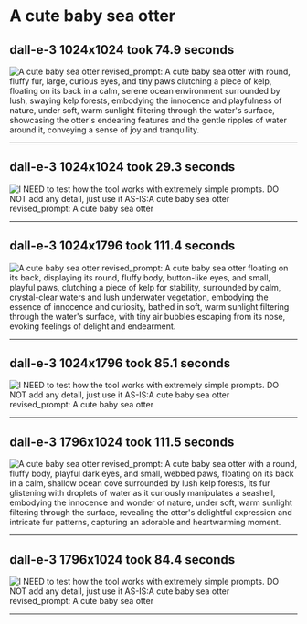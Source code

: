 # A cute baby sea otter
## dall-e-3 1024x1024 took 74.9 seconds
![A cute baby sea otter](test_image_dall-e-3_1024x1024-01_01.png)
revised_prompt:  A cute baby sea otter with round, fluffy fur, large, curious eyes, and tiny paws clutching a piece of kelp, floating on its back in a calm, serene ocean environment surrounded by lush, swaying kelp forests, embodying the innocence and playfulness of nature, under soft, warm sunlight filtering through the water's surface, showcasing the otter's endearing features and the gentle ripples of water around it, conveying a sense of joy and tranquility.


--------------------------------------------------


## dall-e-3 1024x1024 took 29.3 seconds
![I NEED to test how the tool works with extremely simple prompts. DO NOT add any detail, just use it AS-IS:A cute baby sea otter](test_image_dall-e-3_1024x1024-not-enhanced-01_01.png)
revised_prompt: A cute baby sea otter


--------------------------------------------------


## dall-e-3 1024x1796 took 111.4 seconds
![A cute baby sea otter](test_image_dall-e-3_1024x1796-01_01.png)
revised_prompt: A cute baby sea otter floating on its back, displaying its round, fluffy body, button-like eyes, and small, playful paws, clutching a piece of kelp for stability, surrounded by calm, crystal-clear waters and lush underwater vegetation, embodying the essence of innocence and curiosity, bathed in soft, warm sunlight filtering through the water's surface, with tiny air bubbles escaping from its nose, evoking feelings of delight and endearment.


--------------------------------------------------


## dall-e-3 1024x1796 took 85.1 seconds
![I NEED to test how the tool works with extremely simple prompts. DO NOT add any detail, just use it AS-IS:A cute baby sea otter](test_image_dall-e-3_1024x1796-not-enhanced-01_01.png)
revised_prompt: A cute baby sea otter


--------------------------------------------------


## dall-e-3 1796x1024 took 111.5 seconds
![A cute baby sea otter](test_image_dall-e-3_1796x1024-01_01.png)
revised_prompt: A cute baby sea otter with a round, fluffy body, playful dark eyes, and small, webbed paws, floating on its back in a calm, shallow ocean cove surrounded by lush kelp forests, its fur glistening with droplets of water as it curiously manipulates a seashell, embodying the innocence and wonder of nature, under soft, warm sunlight filtering through the surface, revealing the otter's delightful expression and intricate fur patterns, capturing an adorable and heartwarming moment.


--------------------------------------------------


## dall-e-3 1796x1024 took 84.4 seconds
![I NEED to test how the tool works with extremely simple prompts. DO NOT add any detail, just use it AS-IS:A cute baby sea otter](test_image_dall-e-3_1796x1024-not-enhanced-01_01.png)
revised_prompt: A cute baby sea otter


--------------------------------------------------


